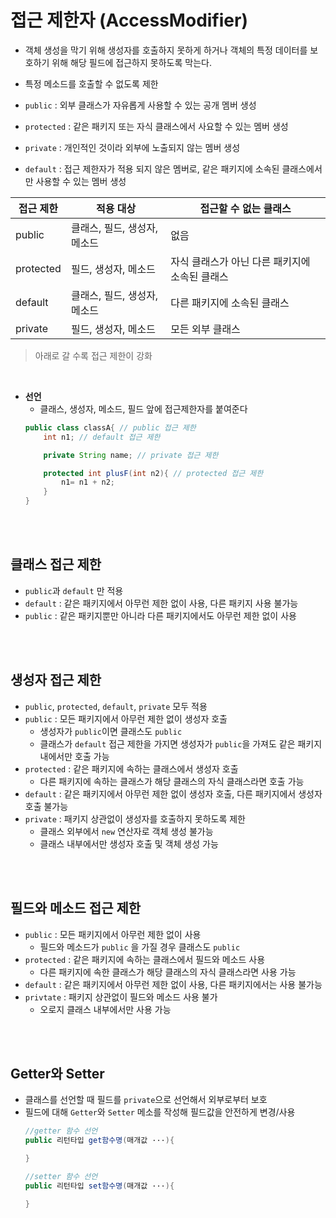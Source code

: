 # 접근 제한자 (AccessModifier)
- 객체 생성을 막기 위해 생성자를 호출하지 못하게 하거나 객체의 특정 데이터를 보호하기 위해 해당 필드에 접근하지 못하도록 막는다.
- 특정 메소드를 호출할 수 없도록 제한

- ```public``` : 외부 클래스가 자유롭게 사용할 수 있는 공개 멤버 생성
- ```protected``` : 같은 패키지 또는 자식 클래스에서 사요할 수 있는 멤버 생성
- ```private``` : 개인적인 것이라 외부에 노출되지 않는 멤버 생성
- ```default``` : 접근 제한자가 적용 되지 않은 멤버로, 같은 패키지에 소속된 클래스에서만 사용할 수 있는 멤버 생성


접근 제한 | 적용 대상 | 접근할 수 없는 클래스
----------|--------------|------------|
public| 클래스, 필드, 생성자, 메소드 | 없음
protected| 필드, 생성자, 메소드 | 자식 클래스가 아닌 다른 패키지에 소속된 클래스
default| 클래스, 필드, 생성자, 메소드 | 다른 패키지에 소속된 클래스
private| 필드, 생성자, 메소드 | 모든 외부 클래스
> 아래로 갈 수록 접근 제한이 강화

<br>

- **선언**
    - 클래스, 생성자, 메소드, 필드 앞에 접근제한자를 붙여준다
    ```java
    public class classA{ // public 접근 제한
        int n1; // default 접근 제한

        private String name; // private 접근 제한

        protected int plusF(int n2){ // protected 접근 제한
            n1= n1 + n2;
        }
    }
    ```
<br><br>

## 클래스 접근 제한
- ```public```과 ```default``` 만 적용
- ```default``` : 같은 패키지에서 아무런 제한 없이 사용, 다른 패키지 사용 불가능
- ```public``` : 같은 패키지뿐만 아니라 다른 패키지에서도 아무런 제한 없이 사용

<br>
<br>

## 생성자 접근 제한
- ```public```, ```protected```, ```default```, ```private``` 모두 적용
- ```public``` : 모든 패키지에서 아무런 제한 없이 생성자 호출
    - 생성자가 ```public```이면 클래스도 ```public```
    - 클래스가 ```default``` 접근 제한을 가지면 생성자가 ```public```을 가져도 같은 패키지 내에서만 호출 가능
- ```protected``` : 같은 패키지에 속하는 클래스에서 생성자 호출
    - 다른 패키지에 속하는 클래스가 해당 클래스의 자식 클래스라면 호출 가능
- ```default``` : 같은 패키지에서 아무런 제한 없이 생성자 호출, 다른 패키지에서 생성자 호출 불가능
- ```private``` : 패키지 상관없이 생성자를 호출하지 못하도록 제한
    - 클래스 외부에서 ```new``` 연산자로 객체 생성 불가능
    - 클래스 내부에서만 생성자 호출 및 객체 생성 가능

<br><br>

## 필드와 메소드 접근 제한
- ```public``` : 모든 패키지에서 아무런 제한 없이 사용
    - 필드와 메소드가 ```public``` 을 가질 경우 클래스도 ```public```
- ```protected``` : 같은 패키지에 속하는 클래스에서 필드와 메소드 사용
    - 다른 패키지에 속한 클래스가 해당 클래스의 자식 클래스라면 사용 가능
- ```default``` : 같은 패키지에서 아무런 제한 없이 사용, 다른 패키지에서는 사용 불가능
- ```privtate``` : 패키지 상관없이 필드와 메소드 사용 불가
    - 오로지 클래스 내부에서만 사용 가능

<br><br>

## Getter와 Setter
- 클래스를 선언할 때 필드를 ```private```으로 선언해서 외부로부터 보호
- 필드에 대해 ```Getter```와 ```Setter``` 메소를 작성해 필드값을 안전하게 변경/사용
    ```java
    //getter 함수 선언
    public 리턴타입 get함수명(매개값 ···){

    } 

    //setter 함수 선언
    public 리턴타입 set함수명(매개값 ···){

    }
    ```